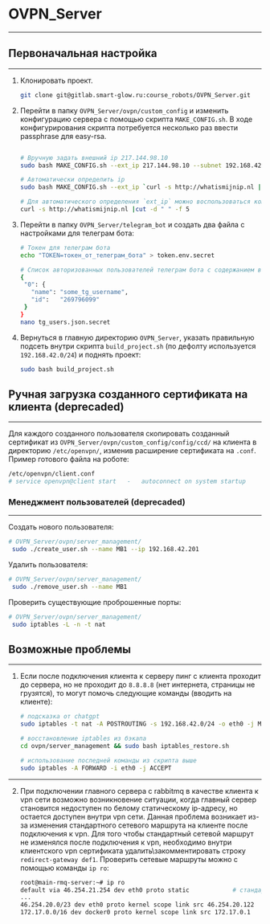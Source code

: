 # OVPN_Server
___

## Первоначальная настройка 
___

1. Клонировать проект.

   ```bash
   git clone git@gitlab.smart-glow.ru:course_robots/OVPN_Server.git
   ```

2. Перейти в папку `OVPN_Server/ovpn/custom_config` и изменить конфигурацию сервера
с помощью скрипта `MAKE_CONFIG.sh`. В ходе конфигурирования скрипта потребуется несколько 
раз ввести passphrase для easy-rsa.

   ```bash

   # Вручную задать внешний ip 217.144.98.10
   sudo bash MAKE_CONFIG.sh --ext_ip 217.144.98.10 --subnet 192.168.42.0 --mask 24

   # Автоматически определить ip
   sudo bash MAKE_CONFIG.sh --ext_ip `curl -s http://whatismijnip.nl |cut -d " " -f 5` --subnet 192.168.42.0 --mask 24
   
   # Для автоматического определения `ext_ip` можно воспользоваться командой:
   curl -s http://whatismijnip.nl |cut -d " " -f 5
   ```
   
3. Перейти в папку `OVPN_Server/telegram_bot` и создать два файла с настройками для 
телеграм бота:

   ```bash
   # Токен для телеграм бота
   echo "TOKEN=токен_от_телеграм_бота" > token.env.secret
   
   # Список авторизованных пользователей телеграм бота с содержанием вида: 
   {
    "0": {
      "name": "some_tg_username",
      "id":   "269796099"
    }
   }
   nano tg_users.json.secret   
   ```

4. Вернуться в главную директорию `OVPN_Server`, указать правильную подсеть 
внутри скрипта `build_project.sh` (по дефолту используется `192.168.42.0/24`) 
и поднять проект:

   ```bash
   sudo bash build_project.sh
   ```


## Ручная загрузка созданного сертификата на клиента (deprecaded)
___

Для каждого созданного пользователя скопировать созданный сертификат из `OVPN_Server/ovpn/custom_config/config/ccd/` на 
клиента в директорию `/etc/openvpn/`, изменив расширение сертификата на `.conf`. 
Пример готового файла на роботе:
    
   ```bash
   /etc/openvpn/client.conf
   # service openvpn@client start   -   autoconnect on system startup
   ```
       
    
### Менеджмент пользователей (deprecaded)
___

Создать нового пользователя:
    
   ```bash
   # OVPN_Server/ovpn/server_management/
    sudo ./create_user.sh --name MB1 --ip 192.168.42.201
   ```

Удалить пользователя:
    
   ```bash
   # OVPN_Server/ovpn/server_management/
    sudo ./remove_user.sh --name MB1
   ```

Проверить существующие проброшенные порты:
    
   ```bash
   # OVPN_Server/ovpn/server_management/
    sudo iptables -L -n -t nat
   ```


## Возможные проблемы
___

1. Если после подключения клиента к серверу пинг с клиента проходит 
до сервера, но не проходит до `8.8.8.8` (нет интернета, страницы не грузятся), 
то могут помочь следующие команды (вводить на клиенте):

   ```bash
   # подсказка от chatgpt
   sudo iptables -t nat -A POSTROUTING -s 192.168.42.0/24 -o eth0 -j MASQUERADE

   # восстановление iptables из бэкапа
   cd ovpn/server_management && sudo bash iptables_restore.sh

   # использование последней команды из скрипта выше
   sudo iptables -A FORWARD -i eth0 -j ACCEPT
   ```

___

2. При подключении главного сервера с rabbitmq в качестве клиента к vpn сети 
возможно возникновение ситуации, когда главный сервер становится недоступен по белому 
статическому ip-адресу, но остается доступен внутри vpn сети. Данная проблема возникает 
из-за изменения стандартного сетевого маршрута на клиенте после подключения к vpn. 
Для того чтобы стандартный сетевой маршрут не изменялся после подключения к vpn, 
необходимо внутри клиентского vpn сертификата удалить\закомментировать строку 
`redirect-gateway def1`.
Проверить сетевые маршруты можно с помощью команды `ip ro`:

   ```bash
   root@main-rmq-server:~# ip ro
   default via 46.254.21.254 dev eth0 proto static            # стандартный сетевой маршрут
   ...
   46.254.20.0/23 dev eth0 proto kernel scope link src 46.254.20.122
   172.17.0.0/16 dev docker0 proto kernel scope link src 172.17.0.1
   ```
   
   

   
